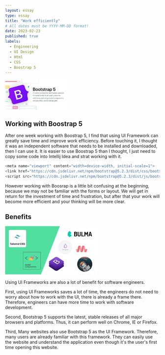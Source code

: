 ```yaml
---
layout: essay
type: essay
title: "Work efficiently"
# All dates must be YYYY-MM-DD format!
date: 2023-02-23
published: true
labels:
  - Engineering
  - UI Design
  - Html
  - CSS
  - Boostrap 5
---
```


<img width="200px" class="rounded float-start pe-4" src="../img/boostrap5.jpeg">

## Working with Boostrap 5

After one week working with Boostrap 5, I find that using UI Framework can greatly save time and improve work efficiency. Before touching it, I thought it was an independent software that needs to be installed and downloaded, then I can use it. It is easier to use Boostrap 5 than I thought, I just need to copy some code into Intellij Idea and strat working with it.

```cpp
<meta name="viewport" content="width=device-width, initial-scale=1">
<link href="https://cdn.jsdelivr.net/npm/bootstrap@5.2.3/dist/css/bootstrap.min.css" rel="stylesheet">
<script src="https://cdn.jsdelivr.net/npm/bootstrap@5.2.3/dist/js/bootstrap.bundle.min.js"></script>
```

However working with Boosrap is a little bit confusing at the beginning, because we may not be familiar with the forms or layout. We will get in return for the investment of time and frustration, but after that your work will become more efficient and your thinking will be more clear. 

## Benefits

<img width="300px" src="../img/uiframe.png">

Using UI Frameworks are also a lot of benefit for software engineers.

First, using UI Frameworks saves a lot of time, the engineers do not need to worry about how to work with the UI, there is already a frame there. Therefore, engineers can have more time to work with software development.

Second, Bootstrap 5 supports the latest, stable releases of all major browsers and platforms. Thus, it can perform well on Chrome, IE or Firefox.

Third, Many websites also use Bootstrap 5 as the UI Framework. Therefore, many users are already familiar with this framework. They can easily use the website and understand the application even though it's the user's first time opening this website.